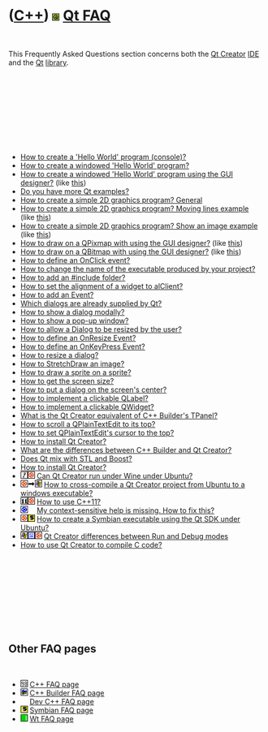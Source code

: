 



 

 

 

 

 

([C++](Cpp.md)) ![Qt](PicQt.png) [Qt FAQ](CppQtFaq.md)
========================================================

 

This Frequently Asked Questions section concerns both the [Qt
Creator](CppQtCreator.md) [IDE](CppIde.md) and the [Qt](CppQt.htm)
[library](CppLibrary.md).

 

 

 

 

 

-   [How to create a 'Hello World' program
    (console)?](CppQtHelloWorldConsole.md)
-   [How to create a windowed 'Hello World'
    program?](CppQtHelloWorldWindowed.md)
-   [How to create a windowed 'Hello World' program using the GUI
    designer?](CppQtHelloWorldWindowedGui.md) (like
    [this](CppQtHelloWorldWindowedGui9.png))
-   [Do you have more Qt examples?](CppQtExample.md)
-   [How to create a simple 2D graphics program?
    General](CppQt2dGraphics.md)
-   [How to create a simple 2D graphics program? Moving lines
    example](CppQtMovingLine.md) (like [this](CppQtMovingLine.png))
-   [How to create a simple 2D graphics program? Show an image
    example](CppQtPixmap.md) (like [this](CppQtPixmap.png))
-   [How to draw on a QPixmap with using the GUI
    designer?](CppQtPixmapDrawGui.md) (like
    [this](CppQtPixmapDrawGui.png))
-   [How to draw on a QBitmap with using the GUI
    designer?](CppQtBitmapDrawGui.md) (like
    [this](CppQtBitmapDrawGui.png))
-   [How to define an OnClick event?](CppQtHelloWorldGui.md)
-   [How to change the name of the executable produced by your
    project?](CppQtExeName.md)
-   [How to add an \#include folder?](CppQtAddInclude.md)
-   [How to set the alignment of a widget to
    alClient?](CppQtAlClient.md)
-   [How to add an Event?](CppQtAddEvent.md)
-   [Which dialogs are already supplied by Qt?](CppQtDialog.md)
-   [How to show a dialog modally?](CppQtShowModal.md)
-   [How to show a pop-up window?](CppQtShowModal.md)
-   [How to allow a Dialog to be resized by the
    user?](CppQtAllowResize.md)
-   [How to define an OnResize Event?](CppQtExample10.md)
-   [How to define an OnKeyPress Event?](CppQtOnKeyPress.md)
-   [How to resize a dialog?](CppQtResizeDialog.md)
-   [How to StretchDraw an image?](CppQtStretchDraw.md)
-   [How to draw a sprite on a sprite?](CppQtSpriteOnSprite.md)
-   [How to get the screen size?](CppQtGetScreenSize.md)
-   [How to put a dialog on the screen's
    center?](CppQtDialogOnScreenCenter.md)
-   [How to implement a clickable QLabel?](CppQtClickableLabel.md)
-   [How to implement a clickable QWidget?](CppQtClickableQWidget.md)
-   [What is the Qt Creator equivalent of C++ Builder's
    TPanel?](CppQtTPanel.md)
-   [How to scroll a QPlainTextEdit to its
    top?](CppQPlainTextEditMoveCursorToStart.md)
-   [How to set QPlainTextEdit's cursor to the
    top?](CppQPlainTextEditMoveCursorToStart.md)
-   [How to install Qt Creator?](CppQtCreatorInstall.md)
-   [What are the differences between C++ Builder and Qt
    Creator?](CppCompareCppBuilderAndQtCreator.md)
-   [Does Qt mix with STL and Boost?](CppQtMixWithStl.md)
-   [How to install Qt Creator?](CppQtCreatorInstall.md)
-   ![Wine](PicWine.png)![Ubuntu](PicUbuntu.png) [Can Qt Creator run
    under Wine under Ubuntu?](CppQtCreatorWineUbuntu.md)
-   ![Ubuntu](PicUbuntu.png)![to](PicTo.png)![Windows](PicWindows.png)
    [How to cross-compile a Qt Creator project from Ubuntu to a windows
    executable?](CppQtCrosscompileToWindows.md)
-   ![C++11](PicCpp11.png)![Ubuntu](PicUbuntu.png) [How to use
    C++11?](CppQtCpp11.md)
-   ![Kubuntu](PicKubuntu.png)![ ](PicSpacer.png) [My context-sensitive
    help is missing. How to fix
    this?](CppQtCreatorContextSensitiveHelpMissing.md)
-   ![Ubuntu](PicUbuntu.png)![Symbian](PicSymbian.png) [How to create a
    Symbian executable using the Qt SDK under
    Ubuntu?](CppCreateSymbianExecutableQtSdkUbuntu.md)
-   ![Windows](PicWindows.png)![VirtualBox](PicVirtualBox.png)![Ubuntu](PicUbuntu.png)
    [Qt Creator differences between Run and Debug
    modes](CppQtCreatorDifferences.md)
-   [How to use Qt Creator to compile C code?](CppCompilerC.md)

 

 

 

 

 

Other FAQ pages
---------------

 

-   ![C++98](PicCpp98.png) [C++ FAQ page](CppFaq.md)
-   ![C++ Builder](PicCppBuilder.png) [C++ Builder FAQ
    page](CppBuilderFaq.md)
-   ![ ](PicSpacer.png) [Dev C++ FAQ page](CppDevCppFaq.md)
-   ![Symbian](PicSymbian.png) [Symbian FAQ page](CppSymbianFaq.md)
-   ![Wt](PicWt.png) [Wt FAQ page](CppWtFaq.md)

 

 

 

 

 





 



